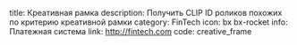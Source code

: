 title: Креативная рамка
description: Получить CLIP ID роликов похожих по критерию креативной рамки
category: FinTech
icon: bx bx-rocket
info: Платежная система
link: http://fintech.com
code: creative_frame
